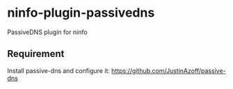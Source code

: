 ninfo-plugin-passivedns
=======================

PassiveDNS plugin for ninfo

Requirement
-----------
Install passive-dns and configure it: https://github.com/JustinAzoff/passive-dns
